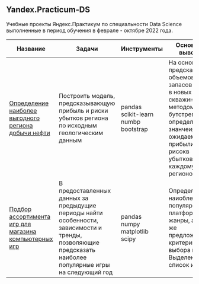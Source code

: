 ## Yandex.Practicum-DS
Учебные проекты Яндекс.Практикум по специальности Data Science выполненные в период обучения в феврале - октябре 2022 года.

|Название | Задачи | Инструменты | Основные выводы |
|----------------|---------------|-------------|-----------------|
|[Определение наиболее выгодного региона добычи нефти](oil) | Построить модель, предсказывающую прибыль и риски убытков  региона по исходным геологическим данным |pandas <br /> scikit-learn <br /> numbp <br/> bootstrap  | На основании предсказанных объемов запасов нефти в новых скважинах методом бутстреп определены знанчеия ожидаемой прибыли и рисокв убытков по каждому из регионов.  |
|[Подбор ассортимента игр для магазина компьютерных игр](games) | В предоставленных данных за предыдущие периоды найти особенности, зависимости и тренды, позволяющие предсказать наиболее популярные игры на следующий год |pandas<br/>numpy<br/>matplotlib<br/>scipy| Определены наиоблее популярные платформы, жанры, а так же предложены критерии для выбора игр. Выделен список игр, о











[oil]: (https://github.com/evgen8323/Yandex.Practicum-DS/tree/main/oil)
[games]: (https://github.com/evgen8323/Yandex.Practicum-DS/tree/main/games)
